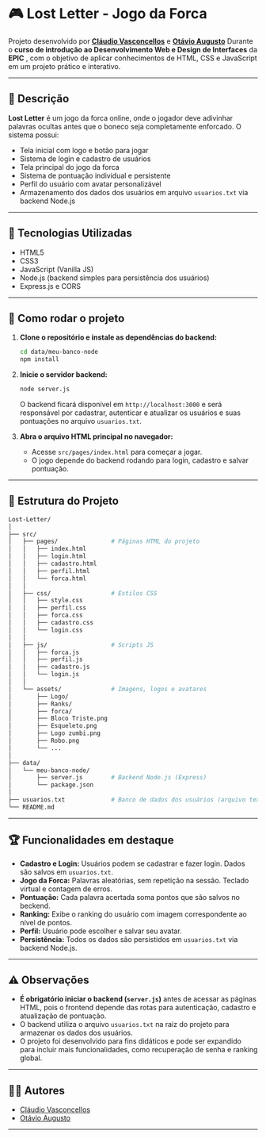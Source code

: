 # 🎮 Lost Letter - Jogo da Forca

Projeto desenvolvido por **[Cláudio Vasconcellos](https://github.com/crfvasconcellos)** e **[Otávio Augusto](https://github.com/otavio-asr)** Durante o **curso de introdução ao Desenvolvimento Web e Design de Interfaces** da **EPIC** , com o objetivo de aplicar conhecimentos de HTML, CSS e JavaScript em um projeto prático e interativo.

---

## 📌 Descrição

**Lost Letter** é um jogo da forca online, onde o jogador deve adivinhar palavras ocultas antes que o boneco seja completamente enforcado. O sistema possui:

- Tela inicial com logo e botão para jogar
- Sistema de login e cadastro de usuários
- Tela principal do jogo da forca
- Sistema de pontuação individual e persistente
- Perfil do usuário com avatar personalizável
- Armazenamento dos dados dos usuários em arquivo `usuarios.txt` via backend Node.js
---

## 🧱 Tecnologias Utilizadas

- HTML5  
- CSS3  
- JavaScript (Vanilla JS)
- Node.js (backend simples para persistência dos usuários)
- Express.js e CORS

---

## 🚀 Como rodar o projeto

1. **Clone o repositório e instale as dependências do backend:**

   ```bash
   cd data/meu-banco-node
   npm install
   ```

2. **Inicie o servidor backend:**

   ```bash
   node server.js
   ```

   O backend ficará disponível em `http://localhost:3000` e será responsável por cadastrar, autenticar e atualizar os usuários e suas pontuações no arquivo `usuarios.txt`.

3. **Abra o arquivo HTML principal no navegador:**

   - Acesse `src/pages/index.html` para começar a jogar.
   - O jogo depende do backend rodando para login, cadastro e salvar pontuação.

---

## 📁 Estrutura do Projeto

```bash
Lost-Letter/
│
├── src/
│   ├── pages/               # Páginas HTML do projeto
│   │   ├── index.html
│   │   ├── login.html
│   │   ├── cadastro.html
│   │   ├── perfil.html
│   │   └── forca.html
│   │
│   ├── css/                 # Estilos CSS
│   │   ├── style.css
│   │   ├── perfil.css
│   │   ├── forca.css
│   │   ├── cadastro.css
│   │   └── login.css
│   │
│   ├── js/                  # Scripts JS
│   │   ├── forca.js
│   │   ├── perfil.js
│   │   ├── cadastro.js
│   │   └── login.js
│   │
│   └── assets/              # Imagens, logos e avatares
│       ├── Logo/
│       ├── Ranks/
│       ├── forca/
│       ├── Bloco Triste.png
│       ├── Esqueleto.png
│       ├── Logo zumbi.png
│       ├── Robo.png
│       └── ...
│
├── data/
│   └── meu-banco-node/
│       ├── server.js        # Backend Node.js (Express)
│       └── package.json
│
├── usuarios.txt             # Banco de dados dos usuários (arquivo texto)
└── README.md
```

---

## 🏆 Funcionalidades em destaque

- **Cadastro e Login:** Usuários podem se cadastrar e fazer login. Dados são salvos em `usuarios.txt`.
- **Jogo da Forca:** Palavras aleatórias, sem repetição na sessão. Teclado virtual e contagem de erros.
- **Pontuação:** Cada palavra acertada soma pontos que são salvos no beckend.
- **Ranking:** Exibe o ranking do usuário com imagem correspondente ao nível de pontos.
- **Perfil:** Usuário pode escolher e salvar seu avatar.
- **Persistência:** Todos os dados são persistidos em `usuarios.txt` via backend Node.js.

---

## ⚠️ Observações

- **É obrigatório iniciar o backend (`server.js`)** antes de acessar as páginas HTML, pois o frontend depende das rotas para autenticação, cadastro e atualização de pontuação.
- O backend utiliza o arquivo `usuarios.txt` na raiz do projeto para armazenar os dados dos usuários.
- O projeto foi desenvolvido para fins didáticos e pode ser expandido para incluir mais funcionalidades, como recuperação de senha e ranking global.

---

## 👨‍💻 Autores

- [Cláudio Vasconcellos](https://github.com/crfvasconcellos)
- [Otávio Augusto](https://github.com/otavio-asr)

---